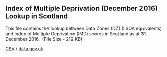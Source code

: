 ## Index of Multiple Deprivation (December 2016) Lookup in Scotland

This file contains the lookup between Data Zones (DZ) (LSOA equivalents) and Index of Multiple Deprivation (IMD) scores in Scotland as at 31 December 2016.  (File Size - 212 KB)

[CSV](../csv/005.csv) / [data.gov.uk](https://data.gov.uk/dataset/3f8f84d5-b4d8-4fe7-927e-56aaa1f7213a/index-of-multiple-deprivation-december-2016-lookup-in-scotland)

